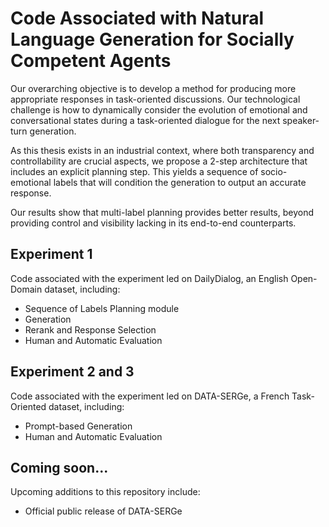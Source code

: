 <h1>Code Associated with Natural Language Generation for Socially Competent Agents</h1>
Our overarching objective is to develop a method for producing more appropriate responses in task-oriented discussions. Our technological challenge is how to dynamically consider the evolution of emotional and conversational states during a task-oriented dialogue for the next speaker-turn generation.

As this thesis exists in an industrial context, where both transparency and controllability are crucial aspects, we propose a 2-step architecture that includes an explicit planning step. This yields a sequence of socio-emotional labels that will condition the generation to output an accurate response. 

Our results show that multi-label planning provides better results, beyond providing control and visibility lacking in its end-to-end counterparts.

<h2>Experiment 1</h2>
Code associated with the experiment led on DailyDialog, an English Open-Domain dataset, including:

* Sequence of Labels Planning module
* Generation
* Rerank and Response Selection
* Human and Automatic Evaluation
  

<h2>Experiment 2 and 3</h2>
Code associated with the experiment led on DATA-SERGe, a French Task-Oriented dataset, including:

* Prompt-based Generation
* Human and Automatic Evaluation

<h2>Coming soon...</h2>
Upcoming additions to this repository include: 

* Official public release of DATA-SERGe

